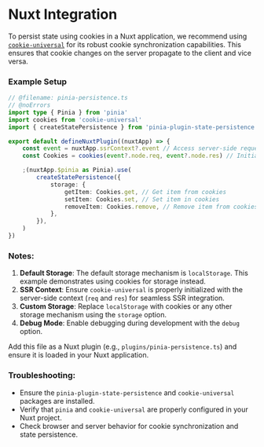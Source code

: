 # Nuxt Integration

To persist state using cookies in a Nuxt application, we recommend using [`cookie-universal`](https://github.com/microcipcip/cookie-universal/tree/master) for its robust cookie synchronization capabilities. This ensures that cookie changes on the server propagate to the client and vice versa.

### Example Setup

```ts twoslash
// @filename: pinia-persistence.ts
// @noErrors
import type { Pinia } from 'pinia'
import cookies from 'cookie-universal'
import { createStatePersistence } from 'pinia-plugin-state-persistence'

export default defineNuxtPlugin((nuxtApp) => {
	const event = nuxtApp.ssrContext?.event // Access server-side request/response
	const Cookies = cookies(event?.node.req, event?.node.res) // Initialize cookie-universal with SSR context

    ;(nuxtApp.$pinia as Pinia).use(
		createStatePersistence({
			storage: {
				getItem: Cookies.get, // Get item from cookies
				setItem: Cookies.set, // Set item in cookies
				removeItem: Cookies.remove, // Remove item from cookies
			},
		}),
	)
})
```

### Notes:
1. **Default Storage**: The default storage mechanism is `localStorage`. This example demonstrates using cookies for storage instead.
2. **SSR Context**: Ensure `cookie-universal` is properly initialized with the server-side context (`req` and `res`) for seamless SSR integration.
3. **Custom Storage**: Replace `localStorage` with cookies or any other storage mechanism using the `storage` option.
4. **Debug Mode**: Enable debugging during development with the `debug` option.

Add this file as a Nuxt plugin (e.g., `plugins/pinia-persistence.ts`) and ensure it is loaded in your Nuxt application.

### Troubleshooting:
- Ensure the `pinia-plugin-state-persistence` and `cookie-universal` packages are installed.
- Verify that `pinia` and `cookie-universal` are properly configured in your Nuxt project.
- Check browser and server behavior for cookie synchronization and state persistence.
